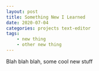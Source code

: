 ```yaml
---
layout: post
title: Something New I Learned
date: 2020-07-04
categories: projects text-editor
tags: 
    - new thing
    - other new thing
---
```



Blah  blah blah, some cool new stuff